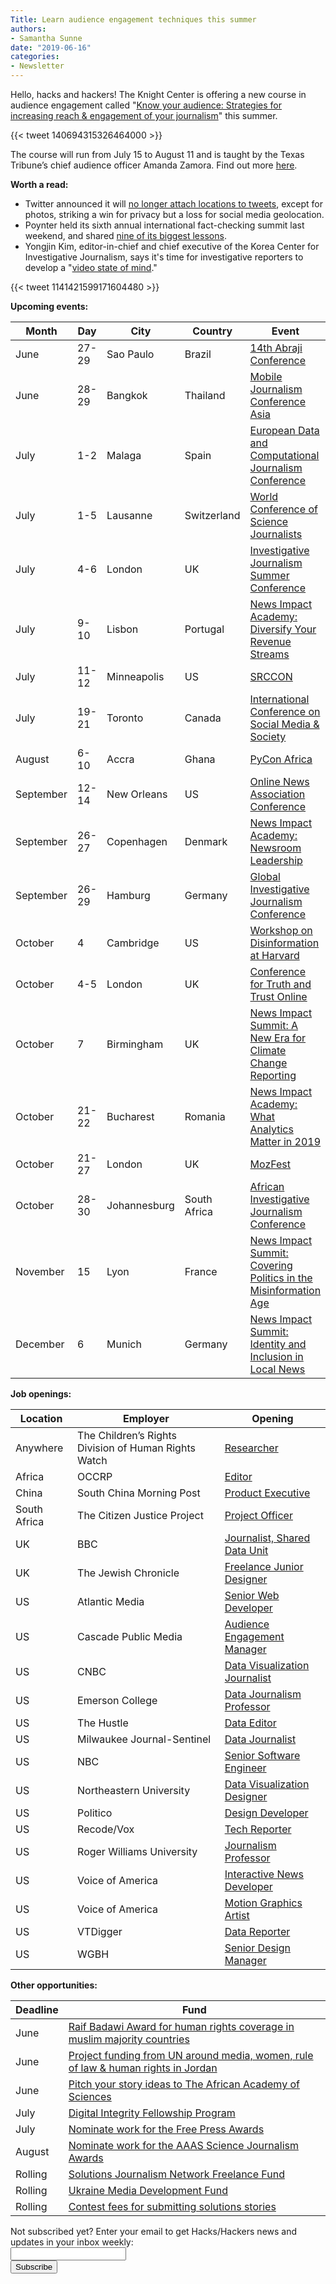 ```yaml
---
Title: Learn audience engagement techniques this summer
authors: 
- Samantha Sunne
date: "2019-06-16"
categories:
- Newsletter
---
```


Hello, hacks and hackers! The Knight Center is offering a new course in audience engagement called "[Know your audience: Strategies for increasing reach & engagement of your journalism](https://journalismcourses.org/AUD0619.html)" this summer.

{{< tweet 140694315326464000 >}}

The course will run from July 15 to August 11 and is taught by the Texas Tribune’s chief audience officer Amanda Zamora. Find out more [here](https://journalismcourses.org/AUD0619.html).

**Worth a read:**

* Twitter announced it will [no longer attach locations to tweets](https://www.niemanlab.org/2019/06/twitter-is-turning-off-location-data-on-tweets-a-small-win-for-privacy-but-a-small-loss-for-journalists-and-researchers/), except for photos, striking a win for privacy but a loss for social media geolocation.
* Poynter held its sixth annual international fact-checking summit last weekend, and shared [nine of its biggest lessons](https://www.poynter.org/ifcn/2019/9-fact-checking-lessons-from-global-fact-6/).
* Yongjin Kim, editor-in-chief and chief executive of the Korea Center for Investigative Journalism, says it's time for investigative reporters to develop a "[video state of mind](https://www.icij.org/blog/2019/06/investigative-journalists-should-develop-a-video-state-of-mind/)."

{{< tweet 1141421599171604480 >}}

**Upcoming events:**

| Month | Day | City | Country | Event |
| ----- | --- | ---- | ------- | ----- |
June | 27-29 | Sao Paulo | Brazil | [14th Abraji Conference](http://congresso.abraji.org.br/)
June | 28-29 | Bangkok | Thailand | [Mobile Journalism Conference Asia](https://mojoconference.asia/)
July | 1-2 | Malaga | Spain | [European Data and Computational Journalism Conference](http://datajconf.com/)
July | 1-5 | Lausanne | Switzerland | [World Conference of Science Journalists](http://wfsj.org/v2/2017/10/30/lausanne-will-host-11th-world-conference-of-science-journalists-wcsj2019/)
July | 4-6 | London | UK | [Investigative Journalism Summer Conference](https://tcij.org/summer-conference/)
July | 9-10 | Lisbon | Portugal | [News Impact Academy: Diversify Your Revenue Streams](https://medium.com/we-are-the-european-journalism-centre/whats-new-in-climate-politics-and-local-reporting-join-our-free-news-impact-events-and-find-out-3c9bf2a833af)
July | 11-12 | Minneapolis | US | [SRCCON](https://srccon.org/sessions/)
July | 19-21 | Toronto | Canada | [International Conference on Social Media & Society](http://socialmediaandsociety.org/2018/rethinking-privacy-and-trust-in-the-social-media-age-smsociety-cfp-toronto-canada-july-19-21-2019/)
August | 6-10 | Accra | Ghana | [PyCon Africa](https://africa.pycon.org/)
September | 12-14 | New Orleans | US | [Online News Association Conference](https://journalists.org/events/)
September | 26-27 | Copenhagen | Denmark | [News Impact Academy: Newsroom Leadership](https://medium.com/we-are-the-european-journalism-centre/whats-new-in-climate-politics-and-local-reporting-join-our-free-news-impact-events-and-find-out-3c9bf2a833af)
September | 26-29 | Hamburg | Germany | [Global Investigative Journalism Conference](https://gijc2019.org/)
October | 4 | Cambridge | US | [Workshop on Disinformation at Harvard](https://cyber.harvard.edu/story/2019-04/comparative-approaches-disinformation-call-extended-abstracts)
October | 4-5 | London | UK | [Conference for Truth and Trust Online](https://truthandtrustonline.com/)
October | 7 | Birmingham | UK | [News Impact Summit: A New Era for Climate Change Reporting](https://medium.com/we-are-the-european-journalism-centre/whats-new-in-climate-politics-and-local-reporting-join-our-free-news-impact-events-and-find-out-3c9bf2a833af)
October | 21-22 | Bucharest | Romania | [News Impact Academy: What Analytics Matter in 2019](https://medium.com/we-are-the-european-journalism-centre/whats-new-in-climate-politics-and-local-reporting-join-our-free-news-impact-events-and-find-out-3c9bf2a833af)
October | 21-27 | London | UK | [MozFest](https://www.mozillafestival.org/en/)
October | 28-30 | Johannesburg | South Africa | [African Investigative Journalism Conference](http://journalism.co.za/aijc/)
November | 15 | Lyon | France | [News Impact Summit: Covering Politics in the Misinformation Age](https://medium.com/we-are-the-european-journalism-centre/whats-new-in-climate-politics-and-local-reporting-join-our-free-news-impact-events-and-find-out-3c9bf2a833af)
December | 6 | Munich | Germany | [News Impact Summit: Identity and Inclusion in Local News](https://medium.com/we-are-the-european-journalism-centre/whats-new-in-climate-politics-and-local-reporting-join-our-free-news-impact-events-and-find-out-3c9bf2a833af)

**Job openings:**

| Location | Employer | Opening |
| -------- | -------- | ------- |
Anywhere | The Children’s Rights Division of Human Rights Watch | [Researcher](https://www.ire.org/archives/jobs/job/researcher-and-advocate)
Africa | OCCRP | [Editor](https://ng.indeed.com/m/viewjob?jk=f9986089c0ec52fb&dupclk=0)
China | South China Morning Post | [Product Executive](https://www.cpjobs.com/hk/job/product-executive-for-cpjobs-team-ref-prod-pecp-3187733)
South Africa | The Citizen Justice Project | [Project Officer](http://journalism.co.za/the-citizen-justice-project-seeks-to-appoint-a-project-officer-training-and-network-development/)
UK | BBC | [Journalist, Shared Data Unit](https://careerssearch.bbc.co.uk/jobs/job/Journalist-Shared-Data-Unit-Birmingham/40440)
UK | The Jewish Chronicle | [Freelance Junior Designer ](https://www.cisionjobs.co.uk/job/95208/the-jewish-chronicle-freelance-junior-designer/?deviceType=Desktop&TrackID=136038&utm_source=jbe&utm_medium=email&utm_campaign=DateUnknown&BatchID=7261)
US | Atlantic Media | [Senior Web Developer](http://atlanticmedia.theresumator.com/apply/jobs/details/ykSMNosZG7)
US | Cascade Public Media | [Audience Engagement Manager](https://careers.journalists.org/jobs/12432305/audience-engagement-manager)
US | CNBC | [Data Visualization Journalist](https://sjobs.brassring.com/TGnewUI/Search/home/HomeWithPreLoad?PageType=JobDetails&partnerid=25354&siteid=5108&Areq=48403BR&Codes=Mediabistro#jobDetails=449962_5108)
US | Emerson College | [Data Journalism Professor](https://emerson.peopleadmin.com/postings/19349)
US | The Hustle | [Data Editor](https://www.ire.org/archives/jobs/job/data-editor-2)
US | Milwaukee Journal-Sentinel | [Data Journalist](https://usr56.dayforcehcm.com/CandidatePortal/en-US/gannett/Posting/View/27607)
US | NBC | [Senior Software Engineer](https://sjobs.brassring.com/TGnewUI/Search/home/HomeWithPreLoad?PageType=JobDetails&partnerid=25354&siteid=5108&jobid=449318#jobDetails=449318_5108)
US | Northeastern University | [Data Visualization Designer](https://neu.peopleadmin.com/postings/59532)
US | Politico | [Design Developer](https://www.snd.org/jobs/view/design-developer/)
US | Recode/Vox | [Tech Reporter](https://talkingbiznews.com/biz-news-help-wanted/recode-vox-seek-tech-reporters-for-special-project/)
US | Roger Williams University | [Journalism Professor](https://careers.journalists.org/jobs/12476472/assistant-professor-of-journalism)
US | Voice of America | [Interactive News Developer](https://careers.journalists.org/jobs/12472222/interactive-news-developer)
US | Voice of America | [Motion Graphics Artist](https://careers.journalists.org/jobs/12472482/motion-graphics-artist)
US | VTDigger | [Data Reporter](https://www.ire.org/archives/jobs/job/data-reporter-6)
US | WGBH | [Senior Design Manager](https://careers.journalists.org/jobs/12432833/senior-design-manager)

**Other opportunities:**

| Deadline | Fund |
| -------- | ---- |
June | [Raif Badawi Award for human rights coverage in muslim majority countries](https://www.freiheit.org/call-nominations-raif-badawi-award-2019)  
June | [Project funding from UN around media, women, rule of law & human rights in Jordan](https://www.ungm.org/Public/Notice/87166)
June | [Pitch your story ideas to The African Academy of Sciences](https://www.aasciences.ac.ke/calls/africa-science-desk-call-pitches)
July | [Digital Integrity Fellowship Program](https://www.opentech.fund/funds/digital-integrity-fellowship/)
July | [Nominate work for the Free Press Awards](https://www.freepressunlimited.org/en/free-press-awards)
August | [Nominate work for the AAAS Science Journalism Awards](https://sjawards.aaas.org/)
Rolling | [Solutions Journalism Network Freelance Fund](https://thewholestory.solutionsjournalism.org/now-offering-travel-funds-for-freelancers-857c49f9b395)
Rolling | [Ukraine Media Development Fund](http://ijnet.org/en/opportunities/media-development-grants-available-ukraine)
Rolling | [Contest fees for submitting solutions stories](https://thewholestory.solutionsjournalism.org/submitting-your-solutions-story-to-a-journalism-award-contest-we-can-help-with-the-fees-12b3e3ab6b01?mc_cid=57b074cc10&mc_eid=f9f525b1fd)

<div id="mc_embed_signup"><form id="mc-embedded-subscribe-form" class="validate" action="//hackshackers.us1.list-manage.com/subscribe/post?u=c56f2e53d5ed6ef87f8aaa75c&amp;id=fb2bc6f10b" method="post" name="mc-embedded-subscribe-form" novalidate="" target="_blank">

<div id="mc_embed_signup_scroll">

<div class="mc-field-group"><label for="mce-EMAIL">Not subscribed yet? Enter your email to get Hacks/Hackers news and updates in your inbox weekly:  </label></div>

<div class="mc-field-group"><input id="mce-EMAIL" class="required email" name="EMAIL" type="email" value="" /></div>

<!-- real people should not fill this in and expect good things - do not remove this or risk form bot signups-->

<div style="position: absolute; left: -5000px;"><input tabindex="-1" name="b_c56f2e53d5ed6ef87f8aaa75c_fb2bc6f10b" type="text" value="" /></div>

<div class="clear"><input id="mc-embedded-subscribe" class="button" name="subscribe" type="submit" value="Subscribe" /></div>

</div>

</form></div>

<!--End mc_embed_signup-->

<meta name="twitter:card" content="summary">

<meta name="twitter:image:src" content="https://hackshackers.com/content-images/about/hackshackers_logomark.png">

